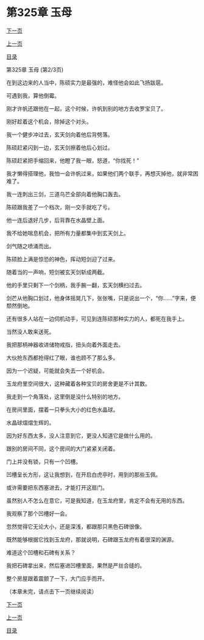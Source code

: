 <h1>第325章    玉母</h1>
            <div><p><a href="./0974_%E7%AC%AC325%E7%AB%A0_%E7%8E%89%E6%AF%8D.md">下一页</a></p><p><a href="./0972_%E7%AC%AC325%E7%AB%A0_%E7%8E%89%E6%AF%8D.md">上一页</a></p><p><a href="../">目录</a></p></div>
            <div><p>第325章    玉母 (第2/3页)</p><p>在到这边来的人当中，陈硕实力是最强的，难怪他会如此飞扬跋扈。</p><p>可遇到我，算他倒霉。</p><p>刚才许帆还跟他在一起，这个时候，许帆到别的地方去收罗宝贝了。</p><p>刚好趁着这个机会，除掉这个对头。</p><p>我一个健步冲过去，玄天剑向着他后背劈落。</p><p>陈硕赶紧闪到一边，玄天剑擦着他后心划过。</p><p>陈硕赶紧把手缩回来，他瞪了我一眼，怒道，“你找死！”</p><p>我才懒得搭理他，我怕一会许帆过来，如果他们两个联手，再想灭掉他，就非常困难了。</p><p>我一连刺出三剑，三道乌芒全部向着他胸口轰去。</p><p>陈硕跟我差了一个档次，刚一交手就吃了亏。</p><p>他一连后退好几步，后背靠在水晶壁上面。</p><p>我不给她喘息机会，把所有力量都集中到玄天剑上。</p><p>剑气随之喷涌而出。</p><p>陈硕脸上满是惊恐的神色，挥动短剑迎了过来。</p><p>随着当的一声响，短剑被玄天剑斩成两截。</p><p>他的手里只剩下一个剑柄，我手腕一翻，玄天剑横扫过去。</p><p>剑芒从他胸口划过，他身体摇晃几下，张张嘴，只是说出一个，“你……”字来，便颓然倒地。</p><p>还有很多人站在一边伺机动手，可见到连陈硕那种实力的人，都死在我手上。</p><p>当然没人敢来送死。</p><p>我把那柄神器收进储物戒指，扭头向着外面走去。</p><p>大伙抢东西都抢得红了眼，谁也顾不了那么多。</p><p>因为一个迟疑，可能就会失去一个好机会。</p><p>玉龙府里空间很大，这种藏着各种宝贝的房舍更是不计其数。</p><p>我走到一个角落处，这里倒是没什么特别的地方。</p><p>在房间里面，摆着一只拳头大小的红色水晶球。</p><p>水晶球熠熠生辉的。</p><p>因为好东西太多，没人注意到它，更没人知道它是做什么用的。</p><p>跟别的房间不同，这个房间的大门紧紧关闭着。</p><p>门上并没有锁，只有一个凹槽。</p><p>凹槽呈长方形，这让我想到，在开启白虎亭时，用到的那些玉佩。</p><p>或许需要把东西塞进去，才能打开这扇门。</p><p>虽然别人不怎么在意它，可是我知道，在玉龙府里，肯定不会有无用的东西。</p><p>我观察了那个凹槽好一会。</p><p>忽然觉得它无论大小，还是深浅，都跟那只黑色石碑很像。</p><p>既然能够根据它找到玉龙府，那就说明，石碑跟玉龙府有着很深的渊源。</p><p>难道这个凹槽和石碑有关系？</p><p>我把石碑拿出来，然后塞进凹槽里面，果然是严丝合缝的。</p><p>整个房屋跟着震颤了一下，大门应手而开。</p><p>（本章未完，请点击下一页继续阅读）</p></div>
            <div><p><a href="./0974_%E7%AC%AC325%E7%AB%A0_%E7%8E%89%E6%AF%8D.md">下一页</a></p><p><a href="./0972_%E7%AC%AC325%E7%AB%A0_%E7%8E%89%E6%AF%8D.md">上一页</a></p><p><a href="../">目录</a></p></div>